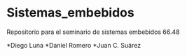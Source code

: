 # Sistemas_embebidos
Repositorio para el seminario de sistemas embebidos 66.48

*Diego Luna
*Daniel Romero
*Juan C. Suárez
